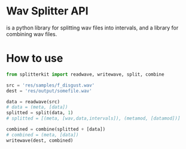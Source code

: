 # Wav Splitter API

is a python library for splitting wav files into intervals, and a library for combining wav files.

# How to use

```Python
from splitterkit import readwave, writewave, split, combine

src = 'res/samples/f_disgust.wav'
dest = 'res/output/somefile.wav'

data = readwave(src)
# data = (meta, [data])
splitted = split(data, 1)
# splitted = [(meta, [wav,data,intervals]), (metamod, [datamod])]

combined = combine(splitted + [data])
# combined = (meta, [data])
writewave(dest, combined)
```
